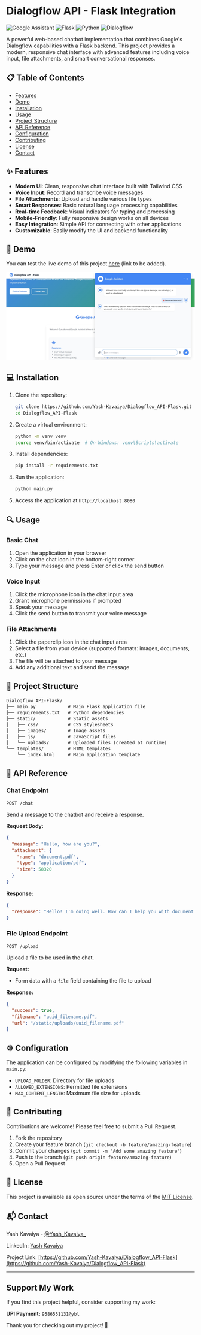 # Dialogflow API - Flask Integration

![Google Assistant](https://img.shields.io/badge/Google-Assistant-4285F4?style=for-the-badge&logo=google&logoColor=white)
![Flask](https://img.shields.io/badge/Flask-3.0.3-000000?style=for-the-badge&logo=flask&logoColor=white)
![Python](https://img.shields.io/badge/Python-3.x-3776AB?style=for-the-badge&logo=python&logoColor=white)
![Dialogflow](https://img.shields.io/badge/Dialogflow-API-FF9800?style=for-the-badge&logo=dialogflow&logoColor=white)

A powerful web-based chatbot implementation that combines Google's Dialogflow capabilities with a Flask backend. This project provides a modern, responsive chat interface with advanced features including voice input, file attachments, and smart conversational responses.

## 📋 Table of Contents

- [Features](#features)
- [Demo](#demo)
- [Installation](#installation)
- [Usage](#usage)
- [Project Structure](#project-structure)
- [API Reference](#api-reference)
- [Configuration](#configuration)
- [Contributing](#contributing)
- [License](#license)
- [Contact](#contact)

## ✨ Features

- **Modern UI**: Clean, responsive chat interface built with Tailwind CSS
- **Voice Input**: Record and transcribe voice messages
- **File Attachments**: Upload and handle various file types
- **Smart Responses**: Basic natural language processing capabilities
- **Real-time Feedback**: Visual indicators for typing and processing
- **Mobile-Friendly**: Fully responsive design works on all devices
- **Easy Integration**: Simple API for connecting with other applications
- **Customizable**: Easily modify the UI and backend functionality

## 🚀 Demo

You can test the live demo of this project [here](#) (link to be added).

![DemoScreenshot](https://github.com/Yash-Kavaiya/Dialogflow_API-Flask/blob/main/Images/website.png)

## 💻 Installation

1. Clone the repository:
   ```bash
   git clone https://github.com/Yash-Kavaiya/Dialogflow_API-Flask.git
   cd Dialogflow_API-Flask
   ```

2. Create a virtual environment:
   ```bash
   python -m venv venv
   source venv/bin/activate  # On Windows: venv\Scripts\activate
   ```

3. Install dependencies:
   ```bash
   pip install -r requirements.txt
   ```

4. Run the application:
   ```bash
   python main.py
   ```

5. Access the application at `http://localhost:8080`

## 🔍 Usage

### Basic Chat

1. Open the application in your browser
2. Click on the chat icon in the bottom-right corner
3. Type your message and press Enter or click the send button

### Voice Input

1. Click the microphone icon in the chat input area
2. Grant microphone permissions if prompted
3. Speak your message
4. Click the send button to transmit your voice message

### File Attachments

1. Click the paperclip icon in the chat input area
2. Select a file from your device (supported formats: images, documents, etc.)
3. The file will be attached to your message
4. Add any additional text and send the message

## 📁 Project Structure

```
Dialogflow_API-Flask/
├── main.py            # Main Flask application file
├── requirements.txt   # Python dependencies
├── static/            # Static assets
│   ├── css/           # CSS stylesheets
│   ├── images/        # Image assets
│   ├── js/            # JavaScript files
│   └── uploads/       # Uploaded files (created at runtime)
└── templates/         # HTML templates
    └── index.html     # Main application template
```

## 📡 API Reference

### Chat Endpoint

```
POST /chat
```

Send a message to the chatbot and receive a response.

**Request Body:**
```json
{
  "message": "Hello, how are you?",
  "attachment": {
    "name": "document.pdf",
    "type": "application/pdf",
    "size": 58320
  }
}
```

**Response:**
```json
{
  "response": "Hello! I'm doing well. How can I help you with document.pdf?"
}
```

### File Upload Endpoint

```
POST /upload
```

Upload a file to be used in the chat.

**Request:**
- Form data with a `file` field containing the file to upload

**Response:**
```json
{
  "success": true,
  "filename": "uuid_filename.pdf",
  "url": "/static/uploads/uuid_filename.pdf"
}
```

## ⚙️ Configuration

The application can be configured by modifying the following variables in `main.py`:

- `UPLOAD_FOLDER`: Directory for file uploads
- `ALLOWED_EXTENSIONS`: Permitted file extensions
- `MAX_CONTENT_LENGTH`: Maximum file size for uploads

## 🤝 Contributing

Contributions are welcome! Please feel free to submit a Pull Request.

1. Fork the repository
2. Create your feature branch (`git checkout -b feature/amazing-feature`)
3. Commit your changes (`git commit -m 'Add some amazing feature'`)
4. Push to the branch (`git push origin feature/amazing-feature`)
5. Open a Pull Request

## 📄 License

This project is available as open source under the terms of the [MIT License](LICENSE).

## 📬 Contact

Yash Kavaiya - [@Yash_Kavaiya_](https://twitter.com/Yash_Kavaiya_)

LinkedIn: [Yash Kavaiya](https://www.linkedin.com/in/yashkavaiya/)

Project Link: [https://github.com/Yash-Kavaiya/Dialogflow_API-Flask](https://github.com/Yash-Kavaiya/Dialogflow_API-Flask)

---

## Support My Work

If you find this project helpful, consider supporting my work:

**UPI Payment:** `9586551131@ybl`

Thank you for checking out my project! 🙏
